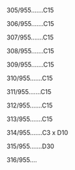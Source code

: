305/955.......C15 


306/955.......C15 


307/955.......C15 


308/955.......C15 


309/955.......C15 


310/955.......C15 


311/955.......C15 


312/955.......C15 


313/955.......C15 


314/955.......C3 x D10 


315/955.......D30 


316/955.... 

